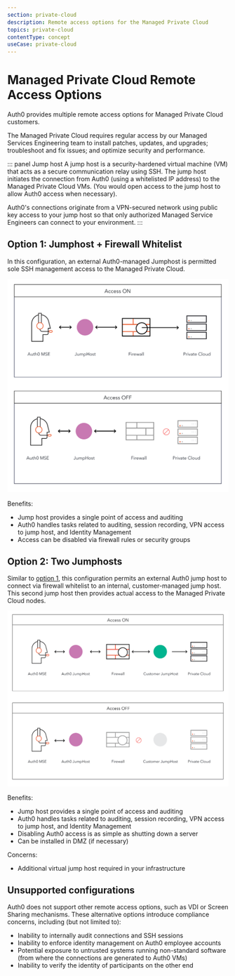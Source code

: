 ```yaml
---
section: private-cloud
description: Remote access options for the Managed Private Cloud
topics: private-cloud
contentType: concept
useCase: private-cloud
---
```

# Managed Private Cloud Remote Access Options

Auth0 provides multiple remote access options for Managed Private Cloud customers.

The Managed Private Cloud requires regular access by our Managed Services Engineering team to install patches, updates, and upgrades; troubleshoot and fix issues; and optimize security and performance.

::: panel Jump host
A jump host is a security-hardened virtual machine (VM) that acts as a secure communication relay using SSH. The jump host initiates the connection from Auth0 (using a whitelisted IP address) to the Managed Private Cloud VMs. (You would open access to the jump host to allow Auth0 access when necessary). 

Auth0's connections originate from a VPN-secured network using public key access to your jump host so that only authorized Managed Service Engineers can connect to your environment.
:::

## Option 1: Jumphost + Firewall Whitelist

In this configuration, an external Auth0-managed Jumphost is permitted sole SSH management access to the Managed Private Cloud.

![](/media/articles/private-cloud/one-jumphost.png)

Benefits: 

* Jump host provides a single point of access and auditing
* Auth0 handles tasks related to auditing, session recording, VPN access to jump host, and Identity Management
* Access can be disabled via firewall rules or security groups

## Option 2: Two Jumphosts

Similar to [option 1](#option-1-jumphost--firewall-whitelist), this configuration permits an external Auth0 jump host to connect via firewall whitelist to an internal, customer-managed jump host. This second jump host then provides actual access to the Managed Private Cloud nodes.

![](/media/articles/private-cloud/two-jumphosts.png)

Benefits: 

* Jump host provides a single point of access and auditing
* Auth0 handles tasks related to auditing, session recording, VPN access to jump host, and Identity Management
* Disabling Auth0 access is as simple as shutting down a server
* Can be installed in DMZ (if necessary)

Concerns: 

* Additional virtual jump host required in your infrastructure

## Unsupported configurations

Auth0 does not support other remote access options, such as VDI or Screen Sharing mechanisms. These alternative options introduce compliance concerns, including (but not limited to):

* Inability to internally audit connections and SSH sessions
* Inability to enforce identity management on Auth0 employee accounts
* Potential exposure to untrusted systems running non-standard software (from where the connections are generated to Auth0 VMs)
* Inability to verify the identity of participants on the other end
